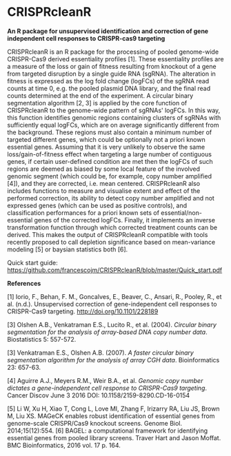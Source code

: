 # CRISPRcleanR
**An R package for unsupervised identification and correction of gene independent cell responses to CRISPR-cas9 targeting**

CRISPRcleanR is an R package for the processing of pooled genome-wide CRISPR-Cas9 derived essentiality profiles [1]. These essentiality profiles are a measure of the loss or gain of fitness resulting from knockout of a gene from targeted disruption by a single guide RNA (sgRNA). The alteration in fitness is expressed as the log fold change (logFCs) of the sgRNA read counts at time 0, e.g. the pooled plasmid DNA library, and the final read counts determined at the end of the experiment. A circular binary segmentation algorithm [2, 3] is applied by the core function of CRISPRcleanR to the genome-wide pattern of sgRNAs' logFCs. In this way, this function identifies genomic regions containing clusters of sgRNAs with sufficiently equal logFCs, which are on average significantly different from the background. These regions must also contain a minimum number of targeted different genes, which could be optionally not a priori known essential genes. Assuming that it is very unlikely to observe the same loss/gain-of-fitness effect when targeting a large number of contiguous genes, if certain user-defined condition are met then the logFCs of such regions are deemed as biased by some local feature of the involved genomic segment (which could be, for example, copy number amplified [4]), and they are corrected, i.e. mean centered. CRISPRcleanR also includes functions to measure and visualise extent and effect of the performed correction, its ability to detect copy number amplified and not expressed genes (which can be used as positive controls), and classification performances for a priori known sets of essential/non-essential genes of the corrected logFCs.
Finally, it implements an inverse transformation function through which corrected treatment counts can be derived. This makes the output of CRISPRcleanR compatible with tools recently proposed to call depletion significance based on mean-variance modeling [5] or baysian statistics both [6].

Quick start guide:
https://github.com/francescojm/CRISPRcleanR/blob/master/Quick_start.pdf

**References**

[1] Iorio, F., Behan, F. M., Goncalves, E., Beaver, C., Ansari, R., Pooley, R., et al. (n.d.). Unsupervised correction of gene-independent cell responses to CRISPR-Cas9 targeting. http://doi.org/10.1101/228189

[3] Olshen A.B., Venkatraman E.S., Lucito R., et al. (2004). *Circular binary segmentation for the analysis of array-based DNA copy number data*. Biostatistics 5: 557-572.

[3] Venkatraman E.S., Olshen A.B. (2007). *A faster circular binary segmentation algorithm for the analysis of array CGH data*. Bioinformatics 23: 657-63.

[4] Aguirre A.J., Meyers R.M., Weir B.A., et al. *Genomic copy number dictates a gene-independent cell response to CRISPR-Cas9 targeting*. Cancer Discov June 3 2016 DOI: 10.1158/2159-8290.CD-16-0154

[5] Li W, Xu H, Xiao T, Cong L, Love MI, Zhang F, Irizarry RA, Liu JS, Brown M, Liu XS. MAGeCK enables robust identification of essential genes from genome-scale CRISPR/Cas9 knockout screens. Genome Biol. 2014;15(12):554.
[6] BAGEL: a computational framework for identifying essential genes from pooled library screens. Traver Hart and Jason Moffat. BMC Bioinformatics, 2016 vol. 17 p. 164.
